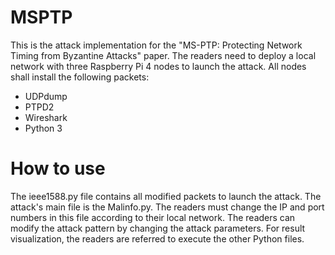 # MSPTP

This is the attack implementation for the "MS-PTP: Protecting Network Timing from Byzantine Attacks" paper. The readers need to deploy a local network with three Raspberry Pi 4 nodes to launch the attack. All nodes shall install the following packets:
- UDPdump
- PTPD2
- Wireshark
- Python 3

# How to use

The ieee1588.py file contains all modified packets to launch the attack. The attack's main file is the Malinfo.py. The readers must change the IP and port numbers in this file according to their local network. The readers can modify the attack pattern by changing the attack parameters. For result visualization, the readers are referred to execute the other Python files.
